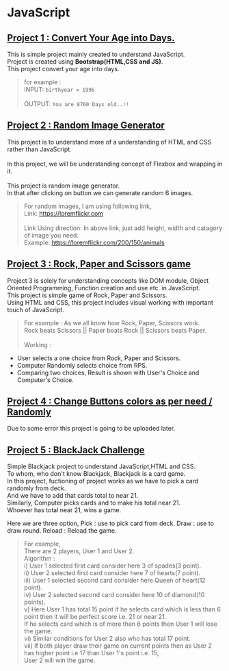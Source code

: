# JavaScript

## [Project 1 : Convert Your Age into Days.](https://github.com/RjPatil27/JavaScript/tree/master/Project%201)
  This is simple project mainly created to understand JavaScript.\
  Project is created using **Bootstrap(HTML,CSS and JS)**.\
  This project convert your age into days.
  
  > for example : \
  >              INPUT:   `birthyear = 1996` \
  > \
  >              OUTPUT:   `You are 8760 Days old..!!`

## [Project 2 : Random Image Generator](https://github.com/RjPatil27/JavaScript/tree/master/Project%202)
This project is to understand more of a understanding of HTML and CSS rather than JavaScript. \
\
In this project, we will be understanding concept of Flexbox and wrapping in it. \
\
This project is random image generator. \
In that after clicking on button we can generate random 6 images.

> For random images, I am using following link, \
>       Link: https://loremflickr.com \
> \
>       Link Using direction: In above link, just add height, width and catagory of image  you need. \
>       Example: https://loremflickr.com/200/150/animals

## [Project 3 : Rock, Paper and Scissors game](https://github.com/RjPatil27/JavaScript/tree/master/Project%203)
Project 3 is solely for  understanding concepts like DOM module, Object Oriented Programming, Function creation and use etc. in JavaScript. \
This project is simple game of Rock, Paper and Scissors. \
Using HTML and CSS, this project includes visual working with important touch of JavaScript. 
> For example : As we all know how Rock, Paper, Scissors work. \
> Rock beats Scissors || Paper beats Rock || Scissors beats Paper. \
\
Working : 
* User selects a one choice from Rock, Paper and Scissors.
* Computer Randomly selects choice from RPS.
* Comparing two choices, Result is shown with User's Choice and Computer's Choice.

## [Project 4 : Change Buttons colors as per need / Randomly](https://github.com/RjPatil27/JavaScript/tree/master/Project%204)
Due to some error this project is going to be uploaded later.

## [Project 5 : BlackJack Challenge](https://github.com/RjPatil27/JavaScript/tree/master/Project%205)
Simple Blackjack project to understand JavaScript,HTML and CSS. \
To whom, who don't know Blackjack, Blackjack is a card game. \
In this project, fuctioning of project works as we have to pick a card randomly from deck. \
And we have to add that cards total to near 21. \
Similarly, Computer picks cards and to make his total near 21. \
Whoever has total near 21, wins a game. 

Here we are three option, 
Pick : use to pick card from deck.
Draw : use to draw round.
Reload : Reload the game.

>For example,  
>There are 2 players, User 1 and User 2. \
>Algorithm : \
>i) User 1 selected first card consider here 3 of spades(3 point). \
>ii) User 2 selected first card consider here 7 of hearts(7 point). \
>iii) User 1 selected second card consider here Queen of heart(12 point). \
>iv) User 2 selected second card consider here 10 of diamond(10 points). \
>v) Here User 1 has total 15 point if he selects card which is less than 6 point then it will be perfect score i.e. 21 or near 21. \
   If he selects card which is of more than 6 points then User 1 will lose the game. \
>vi) Similar conditions for User 2 also who has total 17 point. \
>vii) If both player draw their game on current points then as User 2 has higher point i.e 17 than User 1's point i.e. 15, \
     User 2 will win the game. 
